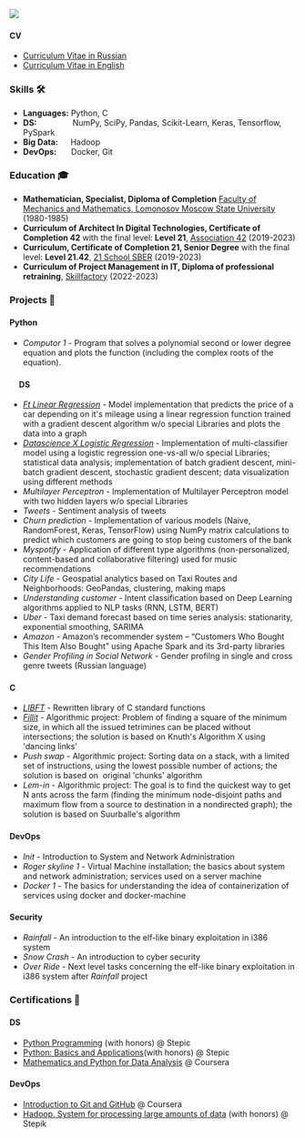 ![](https://komarev.com/ghpvc/?username=dbadeev)

#### CV <img height="16" width="16" src="https://github.com/dbadeev/dbadeev/assets/50623941/36a4b28a-e33b-4124-90b1-7a1451d46f65"/>
- [Curriculum Vitae in Russian](https://github.com/dbadeev/dbadeev/blob/main/Dmitry_Badeev_ds_cv_rus.pdf)
- [Curriculum Vitae in English](https://github.com/dbadeev/dbadeev/blob/main/Dmitry_Badeev_ds_cv_eng.pdf)

### Skills 🛠️
- **Languages:** Python, C
- **DS:**   &nbsp;&nbsp;&nbsp;&nbsp;&nbsp;&nbsp;&nbsp;&nbsp;&nbsp;&nbsp;&nbsp;&nbsp;&nbsp;&nbsp; NumPy, SciPy, Pandas, Scikit-Learn, Keras, Tensorflow, PySpark
- **Big Data:**  &nbsp;Hadoop
- **DevOps:**    &nbsp;Docker, Git


### Education 🎓
- **Mathematician, Specialist, Diploma of Completion** [Faculty of Mechanics and Mathematics, Lomonosov Moscow State University](https://www.msu.ru/en/info/struct/depts/mechmath.html) (1980-1985)
- **Curriculum of Architect In Digital Technologies, Certificate of Completion 42** with the final level: **Level 21**,  [Association 42](https://42.fr/en/homepage/) (2019-2023)
-  **Curriculum, Certificate of Completion 21, Senior Degree** with the final level: **Level 21.42**, [21 School SBER](https://21-school.ru/) (2019-2023)
-  **Curriculum of Project Management in IT, Diploma of professional retraining**, [Skillfactory](https://skillfactory.ru/project-manager) (2022-2023)


### Projects 🐾
#### Python <img height="16" width="16" src="https://github.com/dbadeev/dbadeev/assets/50623941/5d866716-5763-4478-a0f9-842eb6930bef" />
- _Computor 1_ -  Program that solves a polynomial second or lower degree equation and plots the function (including the complex roots of the equation).
#### &nbsp;&nbsp;&nbsp;&nbsp; DS <img height="16" width="16" src="https://github.com/dbadeev/dbadeev/assets/50623941/3e4a37e1-e96e-4c0d-96f4-2ae851f09fc6" />
- [_Ft Linear Regression_](https://github.com/dbadeev/ft_linear_regression) - Model implementation that predicts the price of a car depending on it's mileage using a linear regression function trained with a gradient descent algorithm w/o special Libraries and plots the data into a graph
- [_Datascience X Logistic Regression_](https://github.com/dbadeev/dslr)  - Implementation of multi-classifier model  using a logistic regression one-vs-all w/o special Libraries; statistical data analysis; implementation of batch gradient descent, mini-batch gradient descent, stochastic gradient descent; data visualization using different methods 
- _Multilayer Perceptron_ - Implementation of Multilayer Perceptron model with two hidden layers w/o special Libraries
- _Tweets_ - Sentiment analysis of tweets
- _Churn prediction_ - Implementation of various models (Naive, RandomForest, Keras, TensorFlow) using NumPy matrix calculations to predict which customers are going to stop being customers of the bank
- _Myspotify_ - Application of different type algorithms (non-personalized, content-based and collaborative filtering)  used for music recommendations 
- _City Life_ - Geospatial analytics based on Taxi Routes and Neighborhoods: GeoPandas, clustering, making maps
- _Understanding customer_ - Intent classification based on Deep Learning algorithms applied to NLP tasks (RNN, LSTM, BERT)
- _Uber_ - Taxi demand forecast based on time series analysis: stationarity, exponential smoothing, SARIMA
- _Amazon_ - Amazon’s recommender system – “Customers Who Bought This Item Also Bought” using Apache Spark and its 3rd-party libraries
- _Gender Profiling in Social Network_ - Gender profilng in single and cross genre tweets (Russian language)
  
#### C <img height="16" width="16" src="https://github.com/dbadeev/dbadeev/assets/50623941/61c15e72-b2c0-488d-8427-8ede18670b80" />
- [_LIBFT_](https://github.com/dbadeev/LIBFT) - Rewritten library of C standard functions
- [_Fillit_](https://github.com/dbadeev/fillit) - Algorithmic project: Problem of finding a square of the minimum size, in which all the issued tetrimines can be placed without intersections; the solution is based on Knuth's Algorithm X using 'dancing links'
- _Push swap_ - Algorithmic project: Sorting data on a stack, with a limited set of instructions, using the lowest possible number of actions; the solution is based on  original 'chunks' algorithm
- _Lem-in_ - Algorithmic project: The goal is to find the quickest way to get N ants across the farm (finding the minimum node-disjoint paths and maximum flow from a source to destination in a nondirected graph); the solution is based on Suurballe's algorithm

#### DevOps <img height="16" width="16" src="https://github.com/dbadeev/dbadeev/assets/50623941/bd2e8721-5df2-4d56-9e6f-f293d30ad135"/>
- _Init_ - Introduction to System and Network Administration
- _Roger skyline 1_ - Virtual Machine installation; the basics about system and network administration;  services used on a server machine
- _Docker 1_ - The basics for understanding the idea of containerization of services using docker and docker-machine

#### Security <img height="16" width="16" src="https://github.com/dbadeev/dbadeev/assets/50623941/f08a3f21-9ea0-406b-acd0-be903941a76d"/>
- _Rainfall_ - An introduction to the elf-like binary exploitation  in i386 system
- _Snow Crash_ - An introduction to cyber security
- _Over Ride_ - Next level tasks concerning the elf-like binary exploitation  in i386 system after _Rainfall_ project 

### Certifications 📜
#### DS <img height="16" width="16" src="https://github.com/dbadeev/dbadeev/assets/50623941/3e4a37e1-e96e-4c0d-96f4-2ae851f09fc6" />
- [Python Programming](https://user-images.githubusercontent.com/50623941/135367000-9572ecf6-5f82-4cb7-96f3-07347bf1a30f.png) (with honors) @ Stepic
- [Python: Basics and Applications](https://user-images.githubusercontent.com/50623941/135366951-0ee11ac6-1636-46f9-9461-f3c35484ad88.png)(with honors) @ Stepic
- [Mathematics and Python for Data Analysis](https://www.coursera.org/account/accomplishments/certificate/VCWCANNSDVVJ) @ Coursera
#### DevOps <img height="16" width="16" src="https://github.com/dbadeev/dbadeev/assets/50623941/bd2e8721-5df2-4d56-9e6f-f293d30ad135"/>
- [Introduction to Git and GitHub](https://coursera.org/share/d04b4e68d7c41a734b6e6dbc9d1087a1) @ Coursera
- [Hadoop. System for processing large amounts of data](https://user-images.githubusercontent.com/50623941/135366520-84a70b45-6dbf-4bbf-bfef-05b4e6a71b4f.png) (with honors) @ Stepik

<!--
**dbadeev/dbadeev** is a ✨ _special_ ✨ repository because its `README.md` (this file) appears on your GitHub profile.

Here are some ideas to get you started:

- 🔭 I’m currently working on ...
- 🌱 I’m currently learning ...
- 👯 I’m looking to collaborate on ...
- 🤔 I’m looking for help with ...
- 💬 Ask me about ...
- 📫 How to reach me: ...
- 😄 Pronouns: ...
- ⚡ Fun fact: ...
-->
